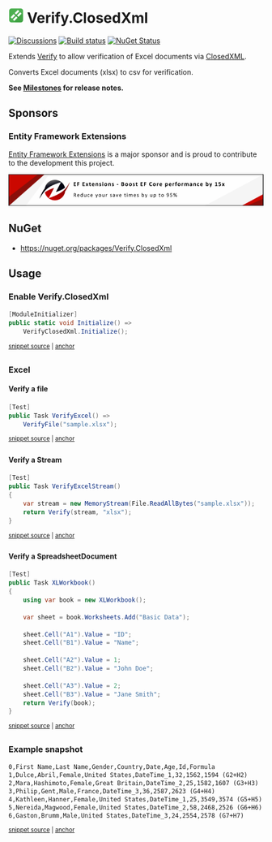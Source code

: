 # <img src="/src/icon.png" height="30px"> Verify.ClosedXml

[![Discussions](https://img.shields.io/badge/Verify-Discussions-yellow?svg=true&label=)](https://github.com/orgs/VerifyTests/discussions)
[![Build status](https://ci.appveyor.com/api/projects/status/xyn3eaf6i5tc9l5e?svg=true)](https://ci.appveyor.com/project/SimonCropp/verify-closedxml)
[![NuGet Status](https://img.shields.io/nuget/v/Verify.ClosedXml.svg)](https://www.nuget.org/packages/Verify.ClosedXml/)

Extends [Verify](https://github.com/VerifyTests/Verify) to allow verification of Excel documents via [ClosedXML](https://github.com/ClosedXML/ClosedXML).<!-- singleLineInclude: intro. path: /docs/intro.include.md -->

Converts Excel documents (xlsx) to csv for verification.

**See [Milestones](../../milestones?state=closed) for release notes.**


## Sponsors


### Entity Framework Extensions<!-- include: zzz. path: /docs/zzz.include.md -->

[Entity Framework Extensions](https://entityframework-extensions.net/?utm_source=simoncropp&utm_medium=Verify.ClosedXml) is a major sponsor and is proud to contribute to the development this project.

[![Entity Framework Extensions](https://raw.githubusercontent.com/VerifyTests/Verify.ClosedXml/refs/heads/main/docs/zzz.png)](https://entityframework-extensions.net/?utm_source=simoncropp&utm_medium=Verify.ClosedXml)<!-- endInclude -->


## NuGet

 * https://nuget.org/packages/Verify.ClosedXml


## Usage


### Enable Verify.ClosedXml

<!-- snippet: enable -->
<a id='snippet-enable'></a>
```cs
[ModuleInitializer]
public static void Initialize() =>
    VerifyClosedXml.Initialize();
```
<sup><a href='/src/Tests/ModuleInitializer.cs#L3-L9' title='Snippet source file'>snippet source</a> | <a href='#snippet-enable' title='Start of snippet'>anchor</a></sup>
<!-- endSnippet -->


### Excel


#### Verify a file

<!-- snippet: VerifyExcel -->
<a id='snippet-VerifyExcel'></a>
```cs
[Test]
public Task VerifyExcel() =>
    VerifyFile("sample.xlsx");
```
<sup><a href='/src/Tests/Samples.cs#L31-L37' title='Snippet source file'>snippet source</a> | <a href='#snippet-VerifyExcel' title='Start of snippet'>anchor</a></sup>
<!-- endSnippet -->


#### Verify a Stream

<!-- snippet: VerifyExcelStream -->
<a id='snippet-VerifyExcelStream'></a>
```cs
[Test]
public Task VerifyExcelStream()
{
    var stream = new MemoryStream(File.ReadAllBytes("sample.xlsx"));
    return Verify(stream, "xlsx");
}
```
<sup><a href='/src/Tests/Samples.cs#L73-L82' title='Snippet source file'>snippet source</a> | <a href='#snippet-VerifyExcelStream' title='Start of snippet'>anchor</a></sup>
<!-- endSnippet -->


#### Verify a SpreadsheetDocument

<!-- snippet: XLWorkbook -->
<a id='snippet-XLWorkbook'></a>
```cs
[Test]
public Task XLWorkbook()
{
    using var book = new XLWorkbook();

    var sheet = book.Worksheets.Add("Basic Data");

    sheet.Cell("A1").Value = "ID";
    sheet.Cell("B1").Value = "Name";

    sheet.Cell("A2").Value = 1;
    sheet.Cell("B2").Value = "John Doe";

    sheet.Cell("A3").Value = 2;
    sheet.Cell("B3").Value = "Jane Smith";
    return Verify(book);
}
```
<sup><a href='/src/Tests/Samples.cs#L43-L63' title='Snippet source file'>snippet source</a> | <a href='#snippet-XLWorkbook' title='Start of snippet'>anchor</a></sup>
<!-- endSnippet -->


### Example snapshot

<!-- snippet: Samples.VerifyExcel.verified.csv -->
<a id='snippet-Samples.VerifyExcel.verified.csv'></a>
```csv
0,First Name,Last Name,Gender,Country,Date,Age,Id,Formula
1,Dulce,Abril,Female,United States,DateTime_1,32,1562,1594 (G2+H2)
2,Mara,Hashimoto,Female,Great Britain,DateTime_2,25,1582,1607 (G3+H3)
3,Philip,Gent,Male,France,DateTime_3,36,2587,2623 (G4+H4)
4,Kathleen,Hanner,Female,United States,DateTime_1,25,3549,3574 (G5+H5)
5,Nereida,Magwood,Female,United States,DateTime_2,58,2468,2526 (G6+H6)
6,Gaston,Brumm,Male,United States,DateTime_3,24,2554,2578 (G7+H7)
```
<sup><a href='/src/Tests/Samples.VerifyExcel.verified.csv#L1-L7' title='Snippet source file'>snippet source</a> | <a href='#snippet-Samples.VerifyExcel.verified.csv' title='Start of snippet'>anchor</a></sup>
<!-- endSnippet -->
